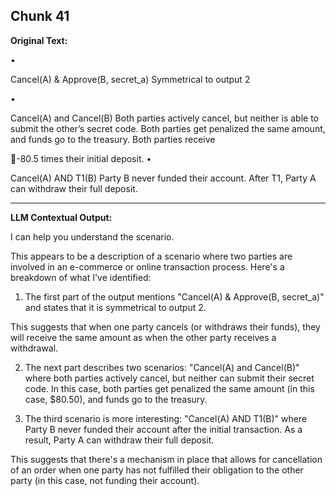 ## Chunk 41

**Original Text:**

•

Cancel(A) & Approve(B, secret_a)
Symmetrical to output 2

•

Cancel(A) and Cancel(B)
Both parties actively cancel, but neither is able to submit the other’s secret code. Both
parties get penalized the same amount, and funds go to the treasury. Both parties receive

-80.5 times their initial deposit. •

Cancel(A) AND T1(B)
Party B never funded their account. After T1, Party A can withdraw their full deposit.

---

**LLM Contextual Output:**

I can help you understand the scenario.

This appears to be a description of a scenario where two parties are involved in an e-commerce or online transaction process. Here's a breakdown of what I've identified:

1. The first part of the output mentions "Cancel(A) & Approve(B, secret_a)" and states that it is symmetrical to output 2.

This suggests that when one party cancels (or withdraws their funds), they will receive the same amount as when the other party receives a withdrawal.

2. The next part describes two scenarios: "Cancel(A) and Cancel(B)" where both parties actively cancel, but neither can submit their secret code. In this case, both parties get penalized the same amount (in this case, $80.50), and funds go to the treasury.

3. The third scenario is more interesting: "Cancel(A) AND T1(B)" where Party B never funded their account after the initial transaction. As a result, Party A can withdraw their full deposit.

This suggests that there's a mechanism in place that allows for cancellation of an order when one party has not fulfilled their obligation to the other party (in this case, not funding their account).
